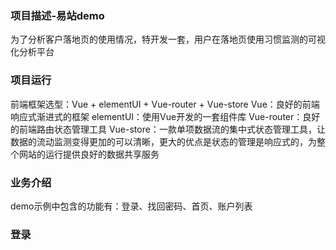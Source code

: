 ### 项目描述-易站demo
为了分析客户落地页的使用情况，特开发一套，用户在落地页使用习惯监测的可视化分析平台

### 项目运行
前端框架选型：Vue + elementUI + Vue-router + Vue-store
Vue：良好的前端响应式渐进式的框架
elementUI：使用Vue开发的一套组件库
Vue-router：良好的前端路由状态管理工具
Vue-store：一款单项数据流的集中式状态管理工具，让数据的流动监测变得更加的可以清晰，更大的优点是状态的管理是响应式的，为整个网站的运行提供良好的数据共享服务

### 业务介绍
demo示例中包含的功能有：登录、找回密码、首页、账户列表

### 登录
